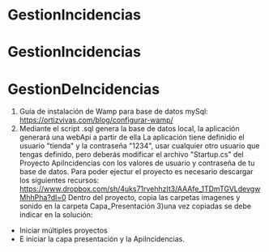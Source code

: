 # GestionIncidencias
# GestionIncidencias
# GestionDeIncidencias
1) Guía de instalación de Wamp para base de datos mySql: https://ortizvivas.com/blog/configurar-wamp/
1) Mediante el script .sql genera la base de datos local, la aplicación generará una webApi a partir de ella
La aplicación tiene definidio el usuario "tienda" y la contraseña "1234",  usar cualquier otro usuario que tengas definido, pero deberás modificar el archivo "Startup.cs" del Proyecto ApiIncidencias con los valores de usuario y contraseña de tu base de datos. 
Para poder ejectur el proyecto es necesario descargar los siguientes recursos:
https://www.dropbox.com/sh/4uks71rvehhzlt3/AAAfe_1TDmTGVLdevgwMhhPha?dl=0
Dentro del proyecto, copia las carpetas imagenes y sonido en la carpeta Capa_Presentación
3)una vez copiadas se debe indicar en la solución:
- Iniciar múltiples proyectos
- E iniciar la capa presentación y la ApiIncidencias.
